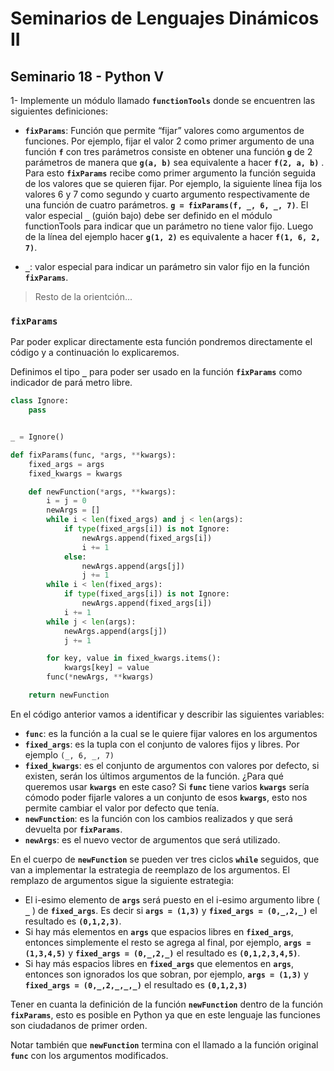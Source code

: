 
# Seminarios de Lenguajes Dinámicos II

## Seminario 18 - Python V

1- Implemente un módulo llamado **`functionTools`** donde se encuentren las siguientes definiciones:

* **`fixParams`**: Función que permite “fijar” valores como argumentos de funciones. Por ejemplo, fijar el valor 2 como primer argumento de una función **`f`** con tres parámetros consiste en obtener una función **`g`** de 2 parámetros de manera que **`g(a, b)`** sea equivalente a hacer **`f(2, a, b)`** . Para esto **`fixParams`** recibe como primer argumento la función seguida de los valores que se quieren fijar. Por ejemplo, la siguiente línea fija los valores 6 y 7 como segundo y cuarto argumento respectivamente de una función de cuatro parámetros. **`g = fixParams(f, _, 6, _, 7)`**. El valor especial **`_`** (guión bajo) debe ser definido en el módulo functionTools para indicar que un parámetro no tiene valor fijo. Luego de la línea del ejemplo hacer **`g(1, 2)`** es equivalente a hacer **`f(1, 6, 2, 7)`**.

* **`_`**: valor especial para indicar un parámetro sin valor fijo en la función **`fixParams`**.

> Resto de la orientción...

### **`fixParams`**

Par poder explicar directamente esta función pondremos directamente el código y a continuación lo explicaremos.

Definimos el tipo **`_`** para poder ser usado en la función **`fixParams`** como indicador de pará metro libre.

```python
class Ignore:
    pass


_ = Ignore()
```

```python
def fixParams(func, *args, **kwargs):
    fixed_args = args
    fixed_kwargs = kwargs

    def newFunction(*args, **kwargs):
        i = j = 0
        newArgs = []
        while i < len(fixed_args) and j < len(args):
            if type(fixed_args[i]) is not Ignore:
                newArgs.append(fixed_args[i])
                i += 1
            else:
                newArgs.append(args[j])
                j += 1
        while i < len(fixed_args):
            if type(fixed_args[i]) is not Ignore:
                newArgs.append(fixed_args[i])
            i += 1
        while j < len(args):
            newArgs.append(args[j])
            j += 1

        for key, value in fixed_kwargs.items():
            kwargs[key] = value
        func(*newArgs, **kwargs)

    return newFunction
```

En el código anterior vamos a identificar y describir las siguientes variables:

- **`func`**: es la función a la cual se le quiere fijar valores en los argumentos
- **`fixed_args`**: es la tupla con el conjunto de valores fijos y libres. Por ejemplo `(_, 6, _, 7)`
- **`fixed_kwargs`**: es el conjunto de argumentos con valores por defecto, si existen, serán los últimos argumentos de la función.  ¿Para qué queremos usar **`kwargs`** en este caso? Si **`func`** tiene varios **`kwargs`** sería cómodo poder fijarle valores a un conjunto de esos **`kwargs`**, esto nos permite cambiar el valor por defecto que tenía.
- **`newFunction`**: es la función con los cambios realizados y que será devuelta por **`fixParams`**.
- **`newArgs`**: es el nuevo vector de argumentos que será utilizado.

En el cuerpo de **`newFunction`** se pueden ver tres ciclos **`while`** seguidos, que van a implementar la estrategia de reemplazo de los argumentos. El remplazo de argumentos sigue la siguiente estrategia:

- El i-esimo elemento de **`args`** será puesto en el i-esimo argumento libre ( **`_`** ) de **`fixed_args`**. Es decir si **`args = (1,3)`** y **`fixed_args = (0,_,2,_)`** el resultado es **`(0,1,2,3)`**. 
- Si hay más elementos en **`args`** que espacios libres en **`fixed_args`**, entonces simplemente el resto se agrega al final, por ejemplo, **`args = (1,3,4,5)`** y **`fixed_args = (0,_,2,_)`** el resultado es **`(0,1,2,3,4,5)`**.
- Si hay más espacios libres en **`fixed_args`** que elementos en **`args`**, entonces son ignorados los que sobran, por ejemplo, **`args = (1,3)`** y **`fixed_args = (0,_,2,_,_,_)`** el resultado es **`(0,1,2,3)`**

Tener en cuanta la definición de la función **`newFunction`** dentro de la función **`fixParams`**, esto es posible en Python ya que en este lenguaje las funciones son ciudadanos de primer orden.

Notar también que **`newFunction`** termina con el llamado a la función original **`func`** con los argumentos modificados.

